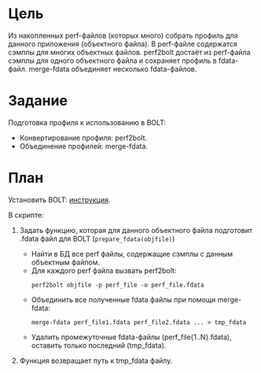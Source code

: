 # Цель
Из накопленных perf-файлов (которых много) собрать профиль для данного приложения (объектного файла). В perf-файле содержатся сэмплы для многих объектных файлов. perf2bolt достаёт из perf-файла сэмплы для одного объектного файла и сохраняет профиль в fdata-файл. merge-fdata объединяет несколько fdata-файлов.

# Задание
Подготовка профиля к использованию в BOLT:
- Конвертирование профиля: perf2bolt.
- Объединение профилей: merge-fdata.
# План
Установить BOLT: [инструкция](https://github.com/llvm/llvm-project/tree/main/bolt#manual-build).

В скрипте:
1. Задать функцию, которая для данного объектного файла подготовит .fdata файл
    для BOLT (`prepare_fdata(objfile)`)
    - Найти в БД все perf файлы, содержащие сэмплы с данным объектным файлом.
    - Для каждого perf файла вызвать perf2bolt:
        ```
        perf2bolt objfile -p perf_file -o perf_file.fdata
        ```
    - Объединить все полученные fdata файлы при помощи merge-fdata:
        ```
        merge-fdata perf_file1.fdata perf_file2.fdata ... > tmp_fdata
        ```
    - Удалить промежуточные fdata-файлы (perf_file{1..N}.fdata), оставить только последний (tmp_fdata).
        
2. Функция возвращает путь к tmp_fdata файлу.
